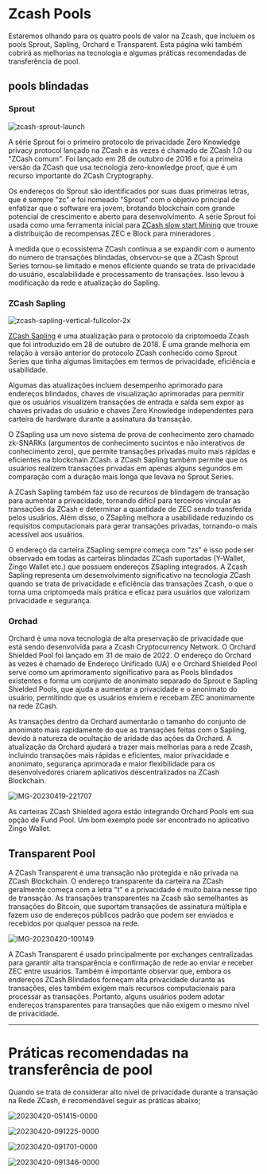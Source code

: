 # Zcash Pools

Estaremos olhando para os quatro pools de valor na Zcash, que incluem os pools Sprout, Sapling, Orchard e Transparent. Esta página wiki também cobrirá as melhorias na tecnologia e algumas práticas recomendadas de transferência de pool.


## pools blindadas

### Sprout


![zcash-sprout-launch](https://user-images.githubusercontent.com/81990132/233535478-a84724d7-cb0e-4ad8-bfcc-499f665fba24.png)


A série Sprout foi o primeiro protocolo de privacidade Zero Knowledge privacy protocol lançado na ZCash e às vezes é chamado de ZCash 1.0 ou "ZCash comum". Foi lançado em 28 de outubro de 2016 e foi a primeira versão da ZCash que usa tecnologia zero-knowledge proof, que é um recurso importante do ZCash Cryptography.


Os endereços do Sprout são identificados por suas duas primeiras letras, que é sempre "zc" e foi nomeado "Sprout" com o objetivo principal de enfatizar que o software era jovem, brotando blockchain com grande potencial de crescimento e aberto para desenvolvimento. A série Sprout foi usada como uma ferramenta inicial para [ZCash slow start Mining](https://electriccoin.co/blog/slow-start-and-mining-ecosystem/) que trouxe a distribuição de recompensas ZEC e Block para mineradores .

À medida que o ecossistema ZCash continua a se expandir com o aumento do número de transações blindadas, observou-se que a ZCash Sprout Series tornou-se limitado e menos eficiente quando se trata de privacidade do usuário, escalabilidade e processamento de transações. Isso levou à modificação da rede e atualização do Sapling.


### ZCash Sapling

![zcash-sapling-vertical-fullcolor-2x](https://user-images.githubusercontent.com/81990132/233535552-f04b727e-078f-483a-8fbc-1628486be0c8.png)

[ZCash Sapling](https://z.cash/upgrade/sapling) é uma atualização para o protocolo da criptomoeda Zcash que foi introduzido em 28 de outubro de 2018. É uma grande melhoria em relação à versão anterior do protocolo ZCash conhecido como Sprout Series que tinha algumas limitações em termos de privacidade, eficiência e usabilidade.

Algumas das atualizações incluem desempenho aprimorado para endereços blindados, chaves de visualização aprimoradas para permitir que os usuários visualizem transações de entrada e saída sem expor as chaves privadas do usuário e chaves Zero Knowledge independentes para carteira de hardware durante a assinatura da transação.

O ZSapling usa um novo sistema de prova de conhecimento zero chamado zk-SNARKs (argumentos de conhecimento sucintos e não interativos de conhecimento zero), que permite transações privadas muito mais rápidas e eficientes na blockchain ZCash. a ZCash Sapling também permite que os usuários realizem transações privadas em apenas alguns segundos em comparação com a duração mais longa que levava no Sprout Series.

A ZCash Sapling também faz uso de recursos de blindagem de transação para aumentar a privacidade, tornando difícil para terceiros vincular as transações da ZCash e determinar a quantidade de ZEC sendo transferida pelos usuários. Além disso, o ZSapling melhora a usabilidade reduzindo os requisitos computacionais para gerar transações privadas, tornando-o mais acessível aos usuários.

O endereço da carteira ZSapling sempre começa com "zs" e isso pode ser observado em todas as carteiras blindadas ZCash suportadas (Y-Wallet, Zingo Wallet etc.) que possuem endereços ZSapling integrados. A Zcash Sapling representa um desenvolvimento significativo na tecnologia ZCash quando se trata de privacidade e eficiência das transações Zcash, o que o torna uma criptomoeda mais prática e eficaz para usuários que valorizam privacidade e segurança.

### Orchad
Orchard é uma nova tecnologia de alta preservação de privacidade que está sendo desenvolvida para a Zcash Cryptocurrency Network. O Orchard Shielded Pool foi lançado em 31 de maio de 2022. O endereço do Orchard às vezes é chamado de Endereço Unificado (UA) e o Orchard Shielded Pool serve como um aprimoramento significativo para as Pools blindados existentes e forma um conjunto de anonimato separado do Sprout e Sapling Shielded Pools, que ajuda a aumentar a privacidade e o anonimato do usuário, permitindo que os usuários enviem e recebam ZEC anonimamente na rede ZCash.

As transações dentro da Orchard aumentarão o tamanho do conjunto de anonimato mais rapidamente do que as transações feitas com o Sapling, devido à natureza de ocultação de aridade das ações da Orchard. A atualização da Orchard ajudará a trazer mais melhorias para a rede Zcash, incluindo transações mais rápidas e eficientes, maior privacidade e anonimato, segurança aprimorada e maior flexibilidade para os desenvolvedores criarem aplicativos descentralizados na ZCash Blockchain.

![IMG-20230419-221707](https://user-images.githubusercontent.com/81990132/233535609-6bf85926-567d-42ff-8b3f-9123afe98f65.jpg)

As carteiras ZCash Shielded agora estão integrando Orchard Pools em sua opção de Fund Pool. Um bom exemplo pode ser encontrado no aplicativo Zingo Wallet.


## Transparent Pool

A ZCash Transparent é uma transação não protegida e não privada na ZCash Blockchain. O endereço transparente da carteira na ZCash geralmente começa com a letra "t" e a privacidade é muito baixa nesse tipo de transação. As transações transparentes na Zcash são semelhantes às transações do Bitcoin, que suportam transações de assinatura múltipla e fazem uso de endereços públicos padrão que podem ser enviados e recebidos por qualquer pessoa na rede.


![IMG-20230420-100149](https://user-images.githubusercontent.com/81990132/233535663-bc536044-2537-41b2-9acb-69b3613e9ab6.jpg)

A ZCash Transparent é usado principalmente por exchanges centralizadas para garantir alta transparência e confirmação de rede ao enviar e receber ZEC entre usuários. Também é importante observar que, embora os endereços ZCash Blindados forneçam alta privacidade durante as transações, eles também exigem mais recursos computacionais para processar as transações. Portanto, alguns usuários podem adotar endereços transparentes para transações que não exigem o mesmo nível de privacidade.

---
###

# Práticas recomendadas na transferência de pool
Quando se trata de considerar alto nível de privacidade durante a transação na Rede ZCash, é recomendável seguir as práticas abaixo;


![20230420-051415-0000](https://user-images.githubusercontent.com/81990132/233535812-ccb41fdd-a552-4930-b136-b65dc12e0d0d.png)

![20230420-091225-0000](https://user-images.githubusercontent.com/81990132/233535882-1b3aa4e5-5022-48cf-b311-96aa8b8328ce.png)


![20230420-091701-0000](https://user-images.githubusercontent.com/81990132/233535945-09a8ce02-d4d4-4c73-99fa-14b438963a45.png)


![20230420-091346-0000](https://user-images.githubusercontent.com/81990132/233536122-6429d010-1ffa-424a-83d6-6e94eb8252e8.png)





















